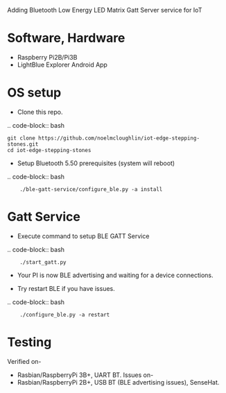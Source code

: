 Adding Bluetooth Low Energy LED Matrix Gatt Server service for IoT

Software, Hardware
===================
* Raspberry Pi2B/Pi3B
* LightBlue Explorer Android App

OS setup
========

* Clone this repo.

.. code-block:: bash
    
    git clone https://github.com/noelmcloughlin/iot-edge-stepping-stones.git
    cd iot-edge-stepping-stones

* Setup Bluetooth 5.50 prerequisites (system will reboot)

.. code-block:: bash

        ./ble-gatt-service/configure_ble.py -a install

Gatt Service
============
* Execute command to setup BLE GATT Service

.. code-block:: bash

        ./start_gatt.py

* Your PI is now BLE advertising and waiting for a device connections.

* Try restart BLE if you have issues.

.. code-block:: bash

        ./configure_ble.py -a restart


Testing
=======
Verified on-
- Rasbian/RaspberryPi 3B+, UART BT.
Issues on-
- Rasbian/RaspberryPi 2B+, USB BT (BLE advertising issues), SenseHat.

